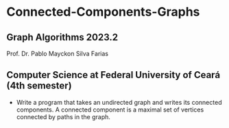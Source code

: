 # Connected-Components-Graphs
## Graph Algorithms 2023.2
Prof. Dr. Pablo Mayckon Silva Farias

## Computer Science at Federal University of Ceará (4th semester)

- Write a program that takes an undirected graph and writes its connected components. A connected component is a maximal set of vertices connected by paths in the graph. 
